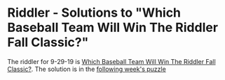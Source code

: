# Riddler - Solutions to "Which Baseball Team Will Win The Riddler Fall Classic?"

The riddler for 9-29-19 is [Which Baseball Team Will Win The Riddler Fall Classic?](https://fivethirtyeight.com/features/which-baseball-team-will-win-the-riddler-fall-classic/). The solution is in the [following week's puzzle](https://fivethirtyeight.com/features/who-wants-to-be-a-riddler-millionaire/)

